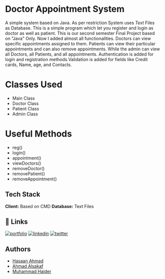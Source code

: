 
# Doctor Appointment System

A simple system based on Java. As per restriction System uses *Text* Files as Database.
This is a simple program which let you register and login as doctor as well as patient.
This is our second semester Final Project based on "Java" Only.
Now I added almost all functionalities. Doctors can view specific appointments assigned to them. Patients can view their particular appointments and can also remove appointments. While the admin can view all Doctors, all Patients, and all appointments. Authentication is added for login and registration methods.Validation is added for fields like Credit cards, Name, age, and Contacts.


# Classes Used

- Main Class
- Doctor Class
- Patient Class
- Admin Class

# Useful Methods
- reg()
- login()
- appointment()
- viewDoctors()
- removeDoctor()
- removePatient()
- removeAppointment()

## Tech Stack

**Client:** Based on CMD
**Database:** Text Files


## 🔗 Links
[![portfolio](https://img.shields.io/badge/my_portfolio-000?style=for-the-badge&logo=ko-fi&logoColor=white)](https://github.com/HasaanAhmad)
[![linkedin](https://img.shields.io/badge/linkedin-0A66C2?style=for-the-badge&logo=linkedin&logoColor=white)](https://www.linkedin.com/in/hasaan-ahmad-94548816b/)
[![twitter](https://img.shields.io/badge/twitter-1DA1F2?style=for-the-badge&logo=twitter&logoColor=white)](https://twitter.com/geniussyco)


## Authors

- [Hasaan Ahmad](https://www.github.com/hasaanahmad0)
- [Ahmad Alsakaf](https://www.github.com)
- [Muhammad Haider](https://www.github.com)

